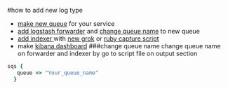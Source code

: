 #how to add new  log type
-  [make new queue](./new_queue.md) for your service
-  [add logstash forwarder](./logstash_forwarder_installation_guide.md) and [change queue name](#change-queue-name) to new queue
-  [add indexer ](./logstash_indexer_installation_guide.md)  with [new grok](https://grokdebug.herokuapp.com/) or [ruby capture script](https://www.elastic.co/guide/en/logstash/current/plugins-filters-ruby.html)
-  make [kibana  dashboard](./kibana_installation.md)
###change queue name
change queue name on forwarder and indexer by go to script file on output section
```ruby
sqs {
   queue => "Your_queue_name"
  }
```
